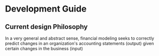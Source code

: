 # Development Guide

## Current design Philosophy
In a very general and abstract sense, financial modeling seeks to correctly predict changes in an organization's accounting statements (output) given certain changes in the business (input)

